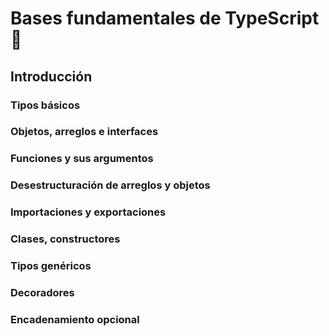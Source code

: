 # Bases fundamentales de TypeScript :bookmark_tabs:
## Introducción


### Tipos básicos

### Objetos, arreglos e interfaces

### Funciones y sus argumentos

### Desestructuración de arreglos y objetos

### Importaciones y exportaciones

### Clases, constructores

### Tipos genéricos

### Decoradores

### Encadenamiento opcional

